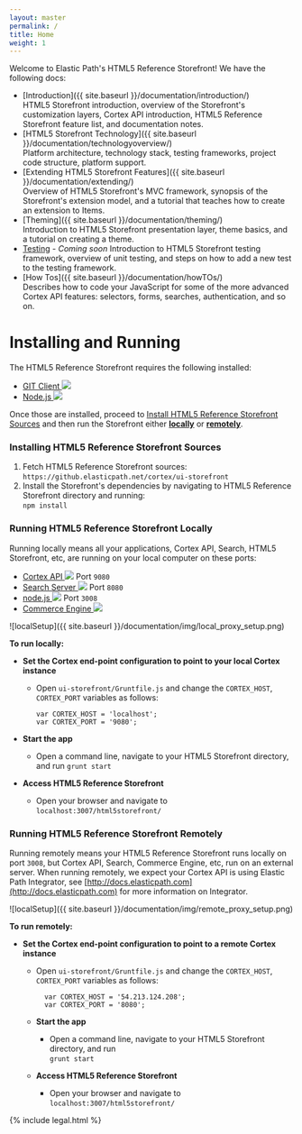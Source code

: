 ```yaml
---
layout: master
permalink: /
title: Home
weight: 1
---
```


Welcome to Elastic Path's HTML5 Reference Storefront!
We have the following docs:

* [Introduction]({{ site.baseurl }}/documentation/introduction/)   
HTML5 Storefront introduction, overview of the Storefront's customization layers, Cortex API introduction, HTML5 Reference Storefront feature list, and documentation notes.
* [HTML5 Storefront Technology]({{ site.baseurl }}/documentation/technologyoverview/)   
Platform architecture, technology stack, testing frameworks, project code structure, platform support.
* [Extending HTML5 Storefront Features]({{ site.baseurl }}/documentation/extending/)   
Overview of HTML5 Storefront's MVC framework, synopsis of the Storefront's extension model, and a tutorial that teaches how to create an extension to Items.
* [Theming]({{ site.baseurl }}/documentation/theming/)   
Introduction to HTML5 Storefront presentation layer, theme basics, and a tutorial on creating a theme.
* [Testing]()  - *Coming soon*
Introduction to HTML5 Storefront testing framework, overview of unit testing, and steps on how to add a new test to the testing framework.
* [How Tos]({{ site.baseurl }}/documentation/howTOs/)   
Describes how to code your JavaScript for some of the more advanced Cortex API features: selectors, forms, searches, authentication, and so on.

Installing and Running
====================
The HTML5 Reference Storefront requires the following installed:

<ul>
<li><a href="http://git-scm.com/downloads" target="_blank">GIT Client <img src="{{ site.baseurl }}/documentation/img/extlink.png" /></a></li>
<li><a href="http://nodejs.org/" target="_blank">Node.js <img src="{{ site.baseurl }}/documentation/img/extlink.png" /></a></li>
</ul>

Once those are installed, proceed to [Install HTML5 Reference Storefront Sources](#installing-html5-reference-storefront-sources) and then run the Storefront either
**[locally](#running-html5-reference-storefront-locally)** or **[remotely](#running-html5-reference-storefront-remotely)**.

### <a name="installing-html5-reference-storefront-sources"> </a> Installing HTML5 Reference Storefront Sources
1. Fetch HTML5 Reference Storefront sources:
`https://github.elasticpath.net/cortex/ui-storefront`
2. Install the Storefront's dependencies by navigating to HTML5 Reference Storefront directory and running:   
`npm install`

### <a name="running-html5-reference-storefront-locally"> </a>Running HTML5 Reference Storefront Locally
Running locally means all your applications, Cortex API, Search, HTML5 Storefront, etc, are running on your local computer on these ports:

<ul>
<li><a href="https://docs.elasticpath.com/display/EPCAPIDEV/Installation+and+Configuration+Guide" target="_blank">Cortex API <img src="{{ site.baseurl }}/documentation/img/extlink.png" /></a> Port <code>9080</code></li>
<li><a href="https://docs.elasticpath.com/display/EP680DEV/Installation+and+Configuration+Guide" target="_blank">Search Server <img src="{{ site.baseurl }}/documentation/img/extlink.png" /></a> Port <code>8080</code></li>
<li><a href="http://nodejs.org/" target="_blank">node.js <img src="{{ site.baseurl }}/documentation/img/extlink.png" /></a> Port <code>3008</code></li>
<li><a href="https://docs.elasticpath.com/display/EP680DEV/Installation+and+Configuration+Guide" target="_blank">Commerce Engine <img src="{{ site.baseurl }}/documentation/img/extlink.png" /></a></li>
</ul>

![localSetup]({{ site.baseurl }}/documentation/img/local_proxy_setup.png)

**To run locally:**

* **Set the Cortex end-point configuration to point to your local Cortex instance**

  * Open `ui-storefront/Gruntfile.js` and change the `CORTEX_HOST`, `CORTEX_PORT` variables as follows:

        var CORTEX_HOST = 'localhost';
        var CORTEX_PORT = '9080';

* **Start the app**

  * Open a command line, navigate to your HTML5 Storefront directory, and run
    `grunt start`

* **Access HTML5 Reference Storefront**

  * Open your browser and navigate to   
    `localhost:3007/html5storefront/`

### <a name="running-html5-reference-storefront-remotely"> </a>Running HTML5 Reference Storefront Remotely
Running remotely means your HTML5 Reference Storefront runs locally on port `3008`, but Cortex API, Search, Commerce Engine, etc, run on an external server.
When running remotely, we expect your Cortex API is using Elastic Path Integrator, see [http://docs.elasticpath.com](http://docs.elasticpath.com) for more information on Integrator.

![localSetup]({{ site.baseurl }}/documentation/img/remote_proxy_setup.png)

**To run remotely:**

* **Set the Cortex end-point configuration to point to a remote Cortex instance**

  * Open `ui-storefront/Gruntfile.js` and change the `CORTEX_HOST`, `CORTEX_PORT` variables as follows:

          var CORTEX_HOST = '54.213.124.208';
          var CORTEX_PORT = '8080';

  * **Start the app**

    * Open a command line, navigate to your HTML5 Storefront directory, and run   
    `grunt start`

  * **Access HTML5 Reference Storefront**

    * Open your browser and navigate to   
    `localhost:3007/html5storefront/`

{% include legal.html %}